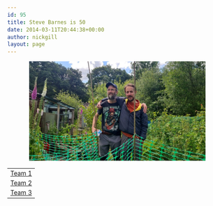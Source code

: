 ```yaml
---
id: 95
title: Steve Barnes is 50
date: 2014-03-11T20:44:38+00:00
author: nickgill
layout: page
---
```


<p align="center">
<img src="sb1.jpg" width="80%" alt="legend" />
</p>


<table width="100%" cellspacing="20">
  <tr><td align="center"><a href = "team1a.md">Team 1</a></td></tr>
  <tr><td align="center"><a href = "team2a.md">Team 2</a></td></tr>
  <tr><td align="center"><a href = "team3a.md">Team 3</a></td></tr>


